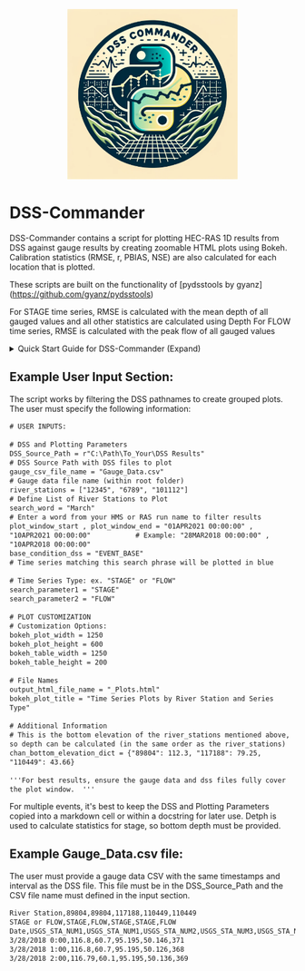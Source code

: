 <p align="center">
 <img src="../misc/DSS-Commander.png" width="300">
</p>


# DSS-Commander

DSS-Commander contains a script for plotting HEC-RAS 1D results from DSS against gauge results by creating zoomable HTML plots using Bokeh. Calibration statistics (RMSE, r, PBIAS, NSE) are also calculated for each location that is plotted.

These scripts are built on the functionality of [pydsstools by gyanz] (https://github.com/gyanz/pydsstools)


For STAGE time series, RMSE is calculated with the mean depth of all gauged values and all other statistics are calculated using Depth
For FLOW time series, RMSE is calculated with the peak flow of all gauged values



<details>
<summary>Quick Start Guide for DSS-Commander (Expand)</summary>

*Quick Start Guide in PDF Format with screenshots: 
https://github.com/billk-FM/HEC-Commander/blob/main/Quick%20Start%20Guide%20for%20HEC-Commander.pdf

#

**Install Python using Anaconda Navigator**   
Download via **https://www.anaconda.com/**

Then, create a Python 3.11 Environment:

1. Open Anaconda Navigator  
2. Environments > Create   
3. Create Python 3.11 Environment  
4. Open a Terminal in the new environment  
5. Install Required Dependencies with this command:  


#
**Install Visual Studio Code (VSCode) + Jupyter and Python Extensions**   
Download via **https://code.visualstudio.com/Download**  

After installing, Install the following Visual Studio Code Extensions (Ctrl+Shift+X):

- Jupyer  
- Python   
- Python Environment Manager

</details>


## Example User Input Section:

The script works by filtering the DSS pathnames to create grouped plots.  The user must specify the following information:

```
# USER INPUTS: 

# DSS and Plotting Parameters
DSS_Source_Path = r"C:\Path\To_Your\DSS Results"                                            # DSS Source Path with DSS files to plot   
gauge_csv_file_name = "Gauge_Data.csv"                                                      # Gauge data file name (within root folder)     
river_stations = ["12345", "6789", "101112"]                                                # Define List of River Stations to Plot
search_word = "March"                                                                       # Enter a word from your HMS or RAS run name to filter results
plot_window_start , plot_window_end = "01APR2021 00:00:00" , "10APR2021 00:00:00"           # Example: "28MAR2018 00:00:00" , "10APR2018 00:00:00"   
base_condition_dss = "EVENT_BASE"                                                           # Time series matching this search phrase will be plotted in blue

# Time Series Type: ex. "STAGE" or "FLOW"
search_parameter1 = "STAGE"
search_parameter2 = "FLOW"

# PLOT CUSTOMIZATION
# Customization Options:
bokeh_plot_width = 1250
bokeh_plot_height = 600
bokeh_table_width = 1250
bokeh_table_height = 200

# File Names
output_html_file_name = "_Plots.html"
bokeh_plot_title = "Time Series Plots by River Station and Series Type"

# Additional Information 
# This is the bottom elevation of the river_stations mentioned above, so depth can be calculated (in the same order as the river_stations)
chan_bottom_elevation_dict = {"89804": 112.3, "117188": 79.25, "110449": 43.66}

'''For best results, ensure the gauge data and dss files fully cover the plot window.  '''
```

For multiple events, it's best to keep the DSS and Plotting Parameters copied into a markdown cell or within a docstring for later use.  Detph is used to calculate statistics for stage, so bottom depth must be provided.  



## Example Gauge_Data.csv file:

The user must provide a gauge data CSV with the same timestamps and interval as the DSS file.  This file must be in the DSS_Source_Path and the CSV file name must defined in the input section.

```Example Gauge Data CSV File:
River Station,89804,89804,117188,110449,110449
STAGE or FLOW,STAGE,FLOW,STAGE,STAGE,FLOW
Date,USGS_STA_NUM1,USGS_STA_NUM1,USGS_STA_NUM2,USGS_STA_NUM3,USGS_STA_NUM3
3/28/2018 0:00,116.8,60.7,95.195,50.146,371
3/28/2018 1:00,116.8,60.7,95.195,50.126,368
3/28/2018 2:00,116.79,60.1,95.195,50.136,369
```


